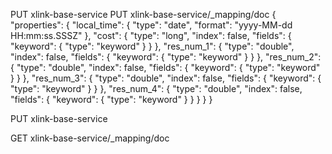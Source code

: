 PUT xlink-base-service
PUT xlink-base-service/_mapping/doc
{
    "properties": {
        "local_time": {
            "type": "date",
            "format": "yyyy-MM-dd HH:mm:ss.SSSZ"
        },
        "cost": {
            "type": "long",
            "index": false,
            "fields": {
              "keyword": { 
              "type": "keyword"
              }
            } 
        },
        "res_num_1": {
            "type": "double",
            "index": false,
            "fields": {
              "keyword": { 
              "type": "keyword"
              }
            } 
        },
        "res_num_2": {
            "type": "double",
            "index": false,
            "fields": {
              "keyword": { 
              "type": "keyword"
              }
            } 
        },
        "res_num_3": {
            "type": "double",
            "index": false,
            "fields": {
              "keyword": { 
              "type": "keyword"
              }
            } 
        },
        "res_num_4": {
            "type": "double",
            "index": false,
            "fields": {
              "keyword": { 
              "type": "keyword"
              }
            } 
        }
    }
}


PUT xlink-base-service

GET xlink-base-service/_mapping/doc
